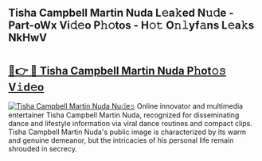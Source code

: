 ## Tisha Campbell Martin Nuda L𝚎a𝚔ed N𝚞𝚍e - Part-oWx Vi𝚍𝚎o P𝚑𝚘tos - H𝚘𝚝 O𝚗𝚕yf𝚊ns L𝚎a𝚔s NkHwV

# <h2><a href="http://kf6st4b.oniu.top/?m=Tisha+Campbell+Martin+Nuda">🔗👉 🔴 Tisha Campbell Martin Nuda P𝚑ot𝚘𝚜 V𝚒d𝚎o</a></h2>

[![Tisha Campbell Martin Nuda Nu𝚍e𝚜](https://i.imgur.com/0qMVB7G.gif)](http://kf6st4b.oniu.top/?m=Tisha+Campbell+Martin+Nuda)
Online innovator and multimedia entertainer Tisha Campbell Martin Nuda, recognized for disseminating dance and lifestyle information via viral dance routines and compact clips. Tisha Campbell Martin Nuda's public image is characterized by its warm and genuine demeanor, but the intricacies of his personal life remain shrouded in secrecy.  
